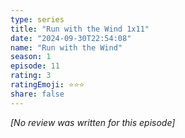```yaml
---
type: series
title: "Run with the Wind 1x11"
date: "2024-09-30T22:54:08"
name: "Run with the Wind"
season: 1
episode: 11
rating: 3
ratingEmoji: ⭐️⭐️⭐️
share: false
---
```


_[No review was written for this episode]_
